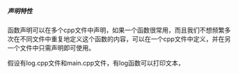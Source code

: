 ##### 声明特性
函数声明可以在多个cpp文件中声明，如果一个函数很常用，而且我们不想频繁多次在不同文件中重复地定义这个函数的内容，可以在一个cpp文件中定义，并在另一个文件中只需声明即可使用。

假设有log.cpp文件和main.cpp文件，有log函数可以打印文本，